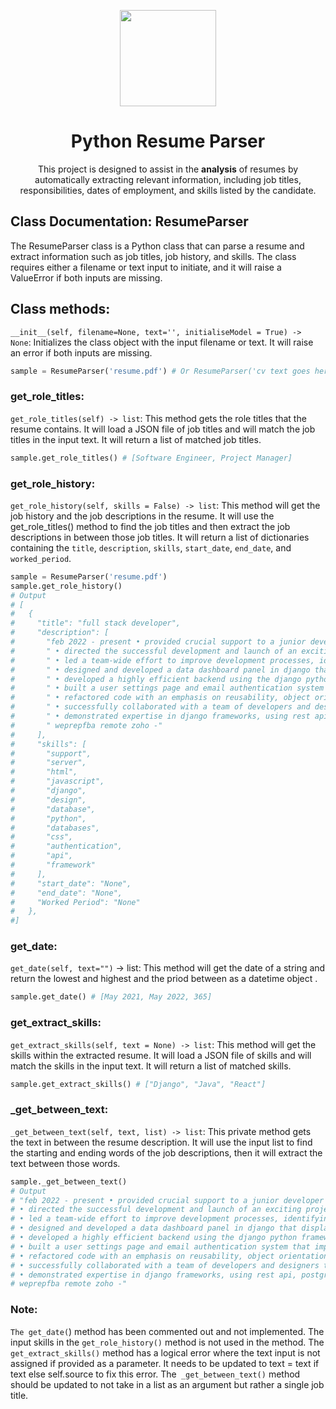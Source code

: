 <p align="center">
  <img src="https://i.imgur.com/hm20RaC.png" width="154">
  <h1 align="center">Python Resume Parser</h1>
  
  <p align="center"> This project is designed to assist in the <b>analysis</b> of resumes by automatically extracting relevant information, including job titles, responsibilities, dates of employment, and skills listed by the candidate.
<p>



</p>

## Class Documentation: ResumeParser

The ResumeParser class is a Python class that can parse a resume and extract information such as job titles, job history, and skills. The class requires either a filename or text input to initiate, and it will raise a ValueError if both inputs are missing.


## Class methods: 
`__init__(self, filename=None, text='', initialiseModel = True) -> None`: Initializes the class object with the input filename or text. It will raise an error if both inputs are missing.

```Python
sample = ResumeParser('resume.pdf') # Or ResumeParser('cv text goes here')
```

### get_role_titles:

`get_role_titles(self) -> list`: This method gets the role titles that the resume contains. It will load a JSON file of job titles and will match the job titles in the input text. It will return a list of matched job titles.

```Python
sample.get_role_titles() # [Software Engineer, Project Manager]
```
### get_role_history:

`get_role_history(self, skills = False) -> list`: This method will get the job history and the job descriptions in the resume. It will use the get_role_titles() method to find the job titles and then extract the job descriptions in between those job titles. It will return a list of dictionaries containing the `title`, `description`, `skills`, `start_date`, `end_date`, and `worked_period`.

```Python
sample = ResumeParser('resume.pdf')
sample.get_role_history()
# Output
# [
#   {
#     "title": "full stack developer",
#     "description": [
#       "feb 2022 - present • provided crucial support to a junior developer struggling with a complex project, offering guidance and troubleshooting assistance to help them overcome technical obstacles and achieve their objectives",
#       " • directed the successful development and launch of an exciting project, overseeing the entire development lifecycle from initial design to user feedback analysis",
#       " • led a team-wide effort to improve development processes, identifying areas for improvement and implementing new tools and methodologies to streamline workflows and improve project outcomes",
#       " • designed and developed a data dashboard panel in django that displayed key information to users, resulting in a 20% increase in user engagement",
#       " • developed a highly efficient backend using the django python framework, leveraging crud operations and advanced techniques to optimize performance and streamline development processes",
#       " • built a user settings page and email authentication system that improved user experience and boosted sign-ups by 25%",
#       " • refactored code with an emphasis on reusability, object orientation and reducing load on the database server, leading to a 15% improvement in website speed and performance",
#       " • successfully collaborated with a team of developers and designers to build and deploy multiple web applications on the django framework, resulting in a 40% increase in user acquisition and retention",
#       " • demonstrated expertise in django frameworks, using rest api, postgressql databases, as well as html, css, and javascript to develop visually appealing and user-friendly web pages",
#       " weprepfba remote zoho -"
#     ],
#     "skills": [
#       "support",
#       "server",
#       "html",
#       "javascript",
#       "django",
#       "design",
#       "database",
#       "python",
#       "databases",
#       "css",
#       "authentication",
#       "api",
#       "framework"
#     ],
#     "start_date": "None",
#     "end_date": "None",
#     "Worked Period": "None"
#   },
#]
```
### get_date:

`get_date(self, text="")` -> list: This method will get the date of a string and return the lowest and highest and the priod between as a datetime object .
```python
sample.get_date() # [May 2021, May 2022, 365]
```

### get_extract_skills:

`get_extract_skills(self, text = None) -> list`: This method will get the skills within the extracted resume. It will load a JSON file of skills and will match the skills in the input text. It will return a list of matched skills.
```python
sample.get_extract_skills() # ["Django", "Java", "React"] 
```

### _get_between_text:

`_get_between_text(self, text, list) -> list`: This private method gets the text in between the resume description. It will use the input list to find the starting and ending words of the job descriptions, then it will extract the text between those words.

```python
sample._get_between_text() 
# Output
# "feb 2022 - present • provided crucial support to a junior developer struggling with a complex project, offering guidance and troubleshooting assistance to help them overcome technical obstacles and achieve their objectives
# • directed the successful development and launch of an exciting project, overseeing the entire development lifecycle from initial design to user feedback analysis,
# • led a team-wide effort to improve development processes, identifying areas for improvement and implementing new tools and methodologies to streamline workflows and improve project outcomes,
# • designed and developed a data dashboard panel in django that displayed key information to users, resulting in a 20% increase in user engagement,
# • developed a highly efficient backend using the django python framework, leveraging crud operations and advanced techniques to optimize performance and streamline development processes,
# • built a user settings page and email authentication system that improved user experience and boosted sign-ups by 25%,
# • refactored code with an emphasis on reusability, object orientation and reducing load on the database server, leading to a 15% improvement in website speed and performance,
# • successfully collaborated with a team of developers and designers to build and deploy multiple web applications on the django framework, resulting in a 40% increase in user acquisition and retention,
# • demonstrated expertise in django frameworks, using rest api, postgressql databases, as well as html, css, and javascript to develop visually appealing and user-friendly web pages
# weprepfba remote zoho -"
```

### Note:

`The get_date(`) method has been commented out and not implemented.
The input skills in the `get_role_history()` method is not used in the method.
The `get_extract_skills()` method has a logical error where the text input is not assigned if provided as a parameter. It needs to be updated to text = text if text else self.source to fix this error.
The` _get_between_text()` method should be updated to not take in a list as an argument but rather a single job title.

